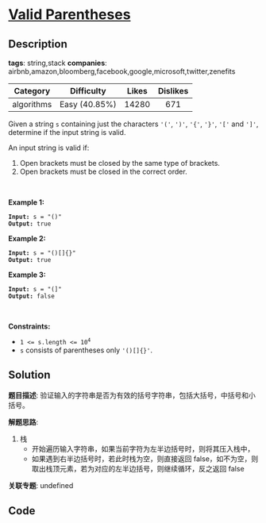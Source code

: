 # [Valid Parentheses](https://leetcode.com/problems/valid-parentheses/description/)

## Description

**tags**: string,stack
**companies**: airbnb,amazon,bloomberg,facebook,google,microsoft,twitter,zenefits

| Category | Difficulty | Likes | Dislikes |
| :------: | :--------: | :---: | :------: |
| algorithms | Easy (40.85%) | 14280 | 671 |

<p>Given a string <code>s</code> containing just the characters <code>&#39;(&#39;</code>, <code>&#39;)&#39;</code>, <code>&#39;{&#39;</code>, <code>&#39;}&#39;</code>, <code>&#39;[&#39;</code> and <code>&#39;]&#39;</code>, determine if the input string is valid.</p>

<p>An input string is valid if:</p>

<ol>
	<li>Open brackets must be closed by the same type of brackets.</li>
	<li>Open brackets must be closed in the correct order.</li>
</ol>

<p>&nbsp;</p>
<p><strong>Example 1:</strong></p>

<pre><code><strong>Input:</strong> s = &quot;()&quot;
<strong>Output:</strong> true</code></pre>

<p><strong>Example 2:</strong></p>

<pre><code><strong>Input:</strong> s = &quot;()[]{}&quot;
<strong>Output:</strong> true</code></pre>

<p><strong>Example 3:</strong></p>

<pre><code><strong>Input:</strong> s = &quot;(]&quot;
<strong>Output:</strong> false</code></pre>

<p>&nbsp;</p>
<p><strong>Constraints:</strong></p>

<ul>
	<li><code>1 &lt;= s.length &lt;= 10<sup>4</sup></code></li>
	<li><code>s</code> consists of parentheses only <code>&#39;()[]{}&#39;</code>.</li>
</ul>



## Solution

**题目描述**: 验证输入的字符串是否为有效的括号字符串，包括大括号，中括号和小括号。

**解题思路**:

1. 栈
    - 开始遍历输入字符串，如果当前字符为左半边括号时，则将其压入栈中，
    - 如果遇到右半边括号时，若此时栈为空，则直接返回 false，如不为空，则取出栈顶元素，若为对应的左半边括号，则继续循环，反之返回 false


**关联专题**: undefined

## Code
